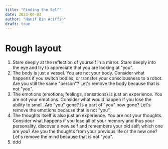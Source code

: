 ```yaml
---
title: "Finding the Self"
date: 2023-06-03
author: "Hanif Bin Ariffin"
draft: true
---
```


# Rough layout

1. Stare deeply at the reflection of yourself in a mirror. Stare deeply into the eye and try to appreciate that you are looking at "you".
2. The body is just a vessel.
   You are not your body.
   Consider what happens if you switch bodies, or transfer your consciousness to a robot. Are you still the same "person"?
   Let's remove the body because that is not "you".
3. The emotions (emotions, feelings, sensations) is just an experience.
   You are not your emotions.
   Consider what would happen if you lose the ability to smell.
   Are "you" gone? Is a part of "you" now gone?
   Let's remove the emotions because that is not "you".
4. The thoughts itself is also just an experience.
   You are not your thoughts.
   Consider what happens if you lose all of your memory and thus your personality, discover a new self and remembers your old self; which one are you? Are you the thoughts from your previous life or the new one?
   Let's remove the mind because that is not "you".
4. ddd
